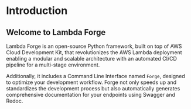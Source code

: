 # Introduction

## Welcome to Lambda Forge

Lambda Forge is an open-source Python framework, built on top of AWS Cloud Development Kit, that revolutionizes the AWS Lambda deployment enabling a modular and scalable architecture with an automated CI/CD pipeline for a multi-stage environment.

Additionally, it includes a Command Line Interface named `Forge`, designed to optimize your development workflow. Forge not only speeds up and standardizes the development process but also automatically generates comprehensive documentation for your endpoints using Swagger and Redoc.
